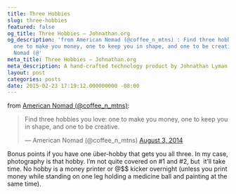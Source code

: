 ```yaml
---
title: Three Hobbies
slug: three-hobbies
featured: false
og_title: Three Hobbies – Johnathan.org
og_description: 'from American Nomad (@coffee_n_mtns) : Find three hobbies you love:
  one to make you money, one to keep you in shape, and one to be creative. — American
  Nomad (@'
meta_title: Three Hobbies – Johnathan.org
meta_description: A hand-crafted technology product by Johnathan Lyman
layout: post
categories: posts
date: 2015-02-23 17:19:12.000000000 -08:00
---
```


from [American Nomad (@coffee\_n\_mtns)](https://twitter.com/coffee_n_mtns/status/495936712292708352):

> Find three hobbies you love: one to make you money, one to keep you in shape, and one to be creative.
> 
> — American Nomad (@coffee\_n\_mtns) [August 3, 2014](https://twitter.com/coffee_n_mtns/status/495936712292708352?ref_src=twsrc%5Etfw)

<script async="" src="https://platform.twitter.com/widgets.js" charset="utf-8"></script>

Bonus points if you have one über-hobby that gets you all three. In my case, photography is that hobby. I’m not quite covered on #1 and #2, but &nbsp;it’ll take time. No hobby is a money printer or @$$ kicker overnight (unless you print money while standing on one leg holding a medicine ball and painting at the same time).

